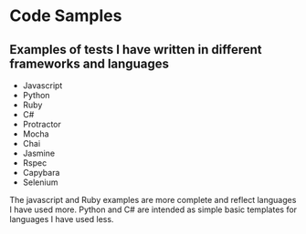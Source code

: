 # Code Samples

## Examples of tests I have written in different frameworks and languages

- Javascript
- Python
- Ruby
- C#
- Protractor 
- Mocha
- Chai 
- Jasmine 
- Rspec
- Capybara
- Selenium

The javascript and Ruby examples are more complete and reflect languages I have used more.
Python and C# are intended as simple basic templates for languages I have used less.
